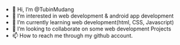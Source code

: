 - 👋 Hi, I’m @TubinMudang
- 👀 I’m interested in web development & android app development
- 🌱 I’m currently learning web development(html, CSS, Javascript)
- 💞️ I’m looking to collaborate on some web development Projects
- 📫 How to reach me through my github account.

<!---
MudangTubin/MudangTubin is a ✨ special ✨ repository because its `README.md` (this file) appears on your GitHub profile.
You can click the Preview link to take a look at your changes.
--->
